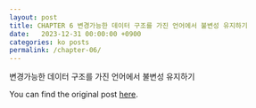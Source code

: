 ```yaml
---
layout: post
title: CHAPTER 6 변경가능한 데이터 구조를 가진 언어에서 불변성 유지하기
date:   2023-12-31 00:00:00 +0900
categories: ko posts
permalink: /chapter-06/
---
```


변경가능한 데이터 구조를 가진 언어에서 불변성 유지하기

You can find the original post [here](https://livebook.manning.com/book/grokking-simplicity/chapter-6/).